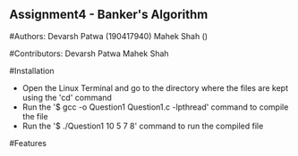 ## Assignment4 - Banker's Algorithm


#Authors: 
Devarsh Patwa (190417940)
Mahek Shah ()

#Contributors: 
Devarsh Patwa 
Mahek Shah

#Installation
- Open the Linux Terminal and go to the directory where the files are kept using the 'cd' command
- Run the '$ gcc -o Question1 Question1.c -lpthread' command to compile the file
- Run the '$ ./Question1 10 5 7 8' command to run the compiled file

#Features
